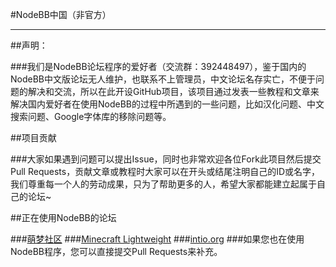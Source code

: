 #NodeBB中国（非官方）

---

##声明：

###我们是NodeBB论坛程序的爱好者（交流群：392448497），鉴于国内的NodeBB中文版论坛无人维护，也联系不上管理员，中文论坛名存实亡，不便于问题的解决和交流，所以在此开设GitHub项目，该项目通过发表一些教程和文章来解决国内爱好者在使用NodeBB的过程中所遇到的一些问题，比如汉化问题、中文搜索问题、Google字体库的移除问题等。

##项目贡献

###大家如果遇到问题可以提出Issue，同时也非常欢迎各位Fork此项目然后提交Pull Requests，贡献文章或教程时大家可以在开头或结尾注明自己的ID或名字，我们尊重每一个人的劳动成果，只为了帮助更多的人，希望大家都能建立起属于自己的论坛~

##正在使用NodeBB的论坛

###[萌梦社区](http://qtdream.com/ "萌梦社区")
###[Minecraft Lightweight](http://mc.soaryun.com/ "Minecraft Lightweight")
###[intio.org](http://intio.org/ "intio.org")
###如果您也在使用NodeBB程序，您可以直接提交Pull Requests来补充。